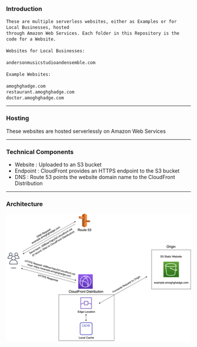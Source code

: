 ### Introduction
    These are multiple serverless websites, either as Examples or for Local Businesses, hosted 
    through Amazon Web Services. Each folder in this Repository is the code for a Website.
    
    Websites for Local Businesses:

    andersonmusicstudioandensemble.com

    Example Websites:
    
    amoghghadge.com
    restaurant.amoghghadge.com
    doctor.amoghghadge.com
___________________________________________________________________________________________________

### Hosting
These websites are hosted serverlessly on Amazon Web Services <br>

___________________________________________________________________________________________________

### Technical Components
   
- Website               : Uploaded to an S3 bucket<br>
- Endpoint               : CloudFront provides an HTTPS endpoint to the S3 bucket<br>
- DNS                    : Route 53 points the website domain name to the CloudFront Distribution<br>

___________________________________________________________________________________________________

### Architecture
![Architecture](Website_Backend.png)
